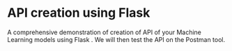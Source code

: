 # API creation using Flask
A comprehensive demonstration of creation of API of your Machine Learning models using Flask .
We will then test the API on the Postman tool.
